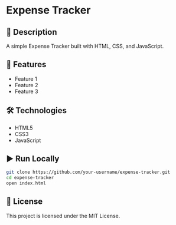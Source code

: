 # Expense Tracker

## 📌 Description
A simple Expense Tracker built with HTML, CSS, and JavaScript.

## 🚀 Features
- Feature 1
- Feature 2
- Feature 3

## 🛠️ Technologies
- HTML5  
- CSS3  
- JavaScript  

## ▶️ Run Locally
```bash
git clone https://github.com/your-username/expense-tracker.git
cd expense-tracker
open index.html
```

## 📜 License
This project is licensed under the MIT License.
